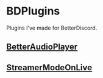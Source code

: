# BDPlugins
Plugins I've made for BetterDiscord.
## [BetterAudioPlayer](https://betterdiscord.app/plugin/BetterAudioPlayer)
## [StreamerModeOnLive](https://betterdiscord.app/plugin/StreamerModeOnLive)
